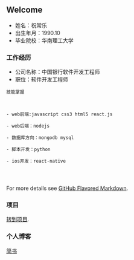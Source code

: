 ## Welcome 

- 姓名：祝常乐
- 出生年月：1990.10
- 毕业院校：华南理工大学

### 工作经历

- 公司名称：中国银行软件开发工程师
- 职位：软件开发工程师
```
技能掌握



- web前端:javascript css3 html5 react.js

- web后端：nodejs

- 数据库方向：mongodb mysql

- 脚本开发：python

- ios开发：react-native




```

For more details see [GitHub Flavored Markdown](https://guides.github.com/features/mastering-markdown/).

### 项目

[转到项目](https://github.com/jszcl).

### 个人博客

[简书](http://www.jianshu.com/u/358437f5963c)
